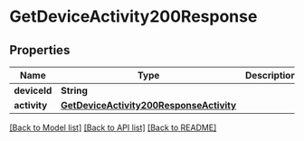 # GetDeviceActivity200Response

## Properties
Name | Type | Description | Notes
------------ | ------------- | ------------- | -------------
**deviceId** | **String** |  | [optional] 
**activity** | [**GetDeviceActivity200ResponseActivity**](GetDeviceActivity200ResponseActivity.md) |  | [optional] 

[[Back to Model list]](../README.md#documentation-for-models) [[Back to API list]](../README.md#documentation-for-api-endpoints) [[Back to README]](../README.md)


